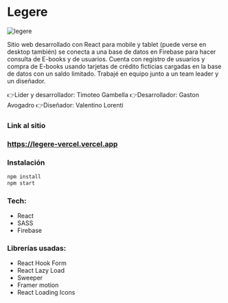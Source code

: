 # Legere

![legere](http://imgfz.com/i/u9jlVXf.jpeg)

Sitio web desarrollado con React para mobile y tablet (puede verse en desktop también) se conecta a una base de datos en Firebase para hacer consulta de E-books y de usuarios. Cuenta con registro de usuarios y compra de E-books usando tarjetas de crédito ficticias cargadas en la base de datos con un saldo limitado.
Trabajé en equipo junto a un team leader y un diseñador.

👉Lider y desarrollador: Timoteo Gambella
👉Desarrollador: Gaston Avogadro
👉Diseñador: Valentino Lorenti

### Link al sitio
### https://legere-vercel.vercel.app

### Instalación

```sh
npm install
npm start
```
### Tech: 

- React
- SASS
- Firebase

### Librerías usadas:

- React Hook Form
- React Lazy Load
- Sweeper
- Framer motion
- React Loading Icons
